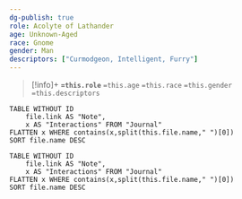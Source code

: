 ```yaml
---
dg-publish: true
role: Acolyte of Lathander
age: Unknown-Aged
race: Gnome
gender: Man
descriptors: ["Curmodgeon, Intelligent, Furry"]
---
```


> [!info]+
> **`=this.role`**
> `=this.age` `=this.race` `=this.gender`
> `=this.descriptors`


```dataview
TABLE WITHOUT ID
	file.link AS "Note", 
	x AS "Interactions" FROM "Journal"
FLATTEN x WHERE contains(x,split(this.file.name," ")[0])
SORT file.name DESC
```


```dataview
TABLE WITHOUT ID
	file.link AS "Note", 
	x AS "Interactions" FROM "Journal"
FLATTEN x WHERE contains(x,split(this.file.name," ")[0])
SORT file.name DESC
```

